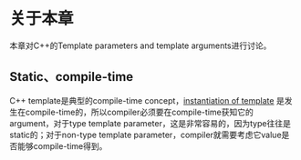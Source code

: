 # 关于本章

本章对C++的Template parameters and template arguments进行讨论。

## Static、compile-time

C++ template是典型的compile-time concept，[instantiation of  template](https://en.cppreference.com/w/cpp/language/templates) 是发生在compile-time的，所以compiler必须要在compile-time获知它的argument，对于type template parameter，这是非常容易的，因为type往往是static的；对于non-type template parameter，compiler就需要考虑它value是否能够compile-time得到。